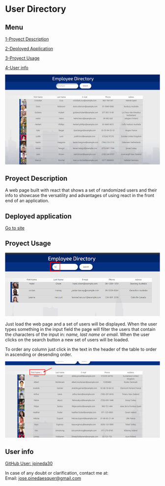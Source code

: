 
# User Directory 

## Menu

[1-Proyect Description](##Proyect-Description)

[2-Deployed Application](##Deployed-application)

[3-Proyect Usage](##Proyect-Usage)

[4-User info](##User-info)


<img src="./public/img/preview.bmp"/>

## Proyect Description

A web page built with react that shows a set of randomized users and their info to showcase the versatility and advantages of using react in the front end of an application.

## Deployed application

[Go to site](https://jpineda30.github.io/User-Directory/index.html)

## Proyect Usage

<img src="./public/img/preview2.bmp"/>

Just load the web page and a set of users will be displayed.
When the user types something in the input field the page will filter the users that contain the characters of the input in: *name, last name or email*.
When the user clicks on the search button a new set of users will be loaded.

To order any column just click in the text in the header of the table to order in ascending or desending order.

<img src="./public/img/preview3.bmp"/>


## User info

[GitHub User: jpineda30](https://github.com/jpineda30)

In case of any doubt or clarification, contact me at:  
Email: jose.pinedaesquer@gmail.com

